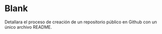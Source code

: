 # Blank
Detallara el proceso de creación de un repositorio  público en Github con un único archivo README.
